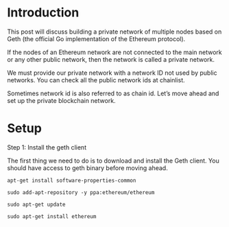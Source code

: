 # Introduction

This post will discuss building a private network of multiple nodes based on Geth (the official Go implementation of the Ethereum protocol).

If the nodes of an Ethereum network are not connected to the main network or any other public network, then the network is called a private network.

We must provide our private network with a network ID not used by public networks. You can check all the public network ids at chainlist.

Sometimes network id is also referred to as chain id. Let’s move ahead and set up the private blockchain network.

# Setup

Step 1: Install the geth client

The first thing we need to do is to download and install the Geth client. You should have access to geth binary before moving ahead.

```log
apt-get install software-properties-common
```

```log
sudo add-apt-repository -y ppa:ethereum/ethereum
```

```log
sudo apt-get update
```

```log
sudo apt-get install ethereum  
